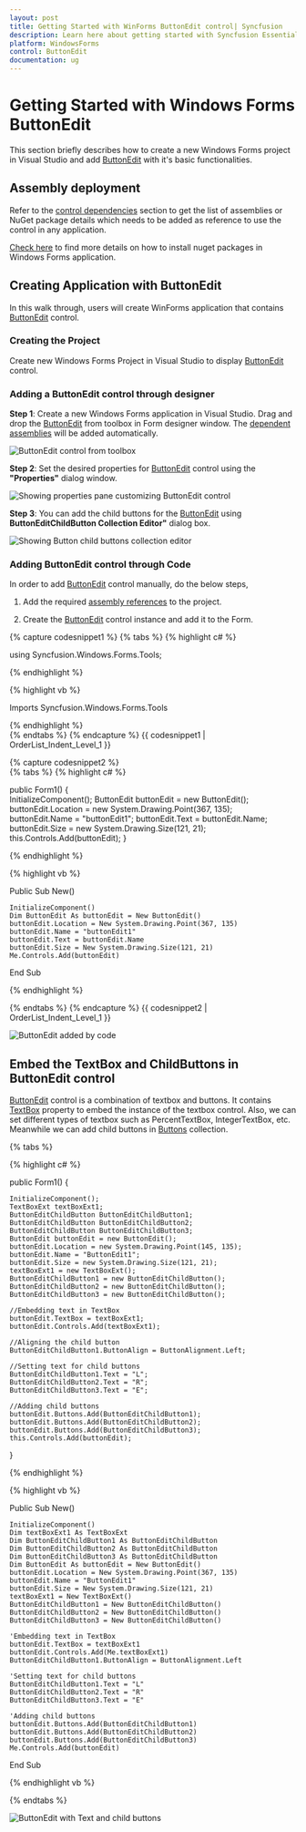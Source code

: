 ```yaml
---
layout: post
title: Getting Started with WinForms ButtonEdit control| Syncfusion
description: Learn here about getting started with Syncfusion Essential Studio Windows Forms ButtonEdit control, its elements, and more.
platform: WindowsForms
control: ButtonEdit
documentation: ug
---
```


# Getting Started with Windows Forms ButtonEdit

This section briefly describes how to create a new Windows Forms project in Visual Studio and add [ButtonEdit](https://help.syncfusion.com/cr/windowsforms/Syncfusion.Windows.Forms.Tools.ButtonEdit.html) with it's basic functionalities.

## Assembly deployment

Refer to the [control dependencies](https://help.syncfusion.com/windowsforms/control-dependencies#buttonedit) section to get the list of assemblies or NuGet package details which needs to be added as reference to use the control in any application.

[Check here](https://help.syncfusion.com/windowsforms/installation/install-nuget-packages) to find more details on how to install nuget packages in Windows Forms application.

## Creating Application with ButtonEdit
In this walk through, users will create WinForms application that contains [ButtonEdit](https://help.syncfusion.com/cr/windowsforms/Syncfusion.Windows.Forms.Tools.ButtonEdit.html) control.

### Creating the Project
Create new Windows Forms Project in Visual Studio to display [ButtonEdit](https://help.syncfusion.com/cr/windowsforms/Syncfusion.Windows.Forms.Tools.ButtonEdit.html) control.

### Adding a ButtonEdit control through designer

**Step 1**: Create a new Windows Forms application in Visual Studio. Drag and drop the [ButtonEdit](https://help.syncfusion.com/cr/windowsforms/Syncfusion.Windows.Forms.Tools.ButtonEdit.html) from toolbox in Form designer window. The [dependent assemblies](https://help.syncfusion.com/windowsforms/control-dependencies#buttonedit) will be added automatically.

![ButtonEdit control from toolbox](GettingStarted_images/GettingStarted_img1.png) 

**Step 2**: Set the desired properties for [ButtonEdit](https://help.syncfusion.com/cr/windowsforms/Syncfusion.Windows.Forms.Tools.ButtonEdit.html) control using the **"Properties"** dialog window. 

![Showing properties pane customizing ButtonEdit control](GettingStarted_images/GettingStarted_img4.png)

**Step 3**: You can add the child buttons for the [ButtonEdit](https://help.syncfusion.com/cr/windowsforms/Syncfusion.Windows.Forms.Tools.ButtonEdit.html) using **ButtonEditChildButton Collection Editor"** dialog box.

![Showing Button child buttons collection editor](GettingStarted_images/GettingStarted_img5.png)

### Adding ButtonEdit control through Code

In order to add [ButtonEdit](https://help.syncfusion.com/cr/windowsforms/Syncfusion.Windows.Forms.Tools.ButtonEdit.html) control manually, do the below steps,

1. Add the required [assembly references](https://help.syncfusion.com/windowsforms/control-dependencies#buttonedit) to the project.

2. Create the [ButtonEdit](https://help.syncfusion.com/cr/windowsforms/Syncfusion.Windows.Forms.Tools.ButtonEdit.html) control instance and add it to the Form.

{% capture codesnippet1 %}
{% tabs %}
{% highlight c# %}

using Syncfusion.Windows.Forms.Tools;

{% endhighlight %}

{% highlight vb %}

Imports Syncfusion.Windows.Forms.Tools

{% endhighlight %}   
{% endtabs %}
{% endcapture %}
{{ codesnippet1 | OrderList_Indent_Level_1 }}
   
{% capture codesnippet2 %}   
{% tabs %}
{% highlight c# %}

public Form1()
{            
    InitializeComponent();
    ButtonEdit buttonEdit = new ButtonEdit();
    buttonEdit.Location = new System.Drawing.Point(367, 135);
    buttonEdit.Name = "buttonEdit1";
    buttonEdit.Text = buttonEdit.Name;
    buttonEdit.Size = new System.Drawing.Size(121, 21);
    this.Controls.Add(buttonEdit);
}

{% endhighlight %}

{% highlight vb %}

Public Sub New()

    InitializeComponent()
    Dim ButtonEdit As buttonEdit = New ButtonEdit()
    buttonEdit.Location = New System.Drawing.Point(367, 135)
    buttonEdit.Name = "buttonEdit1"
    buttonEdit.Text = buttonEdit.Name
    buttonEdit.Size = New System.Drawing.Size(121, 21)
    Me.Controls.Add(buttonEdit)
    
End Sub

{% endhighlight %}

{% endtabs %}
{% endcapture %}
{{ codesnippet2 | OrderList_Indent_Level_1 }}

![ButtonEdit added by code](GettingStarted_images/GettingStarted_img2.png)

## Embed the TextBox and ChildButtons in ButtonEdit control

[ButtonEdit](https://help.syncfusion.com/cr/windowsforms/Syncfusion.Windows.Forms.Tools.ButtonEdit.html) control is a combination of textbox and buttons. It contains [TextBox](https://help.syncfusion.com/cr/windowsforms/Syncfusion.Windows.Forms.Tools.ButtonEdit.html#Syncfusion_Windows_Forms_Tools_ButtonEdit_TextBox) property to embed the instance of the textbox control. Also, we can set different types of textbox such as PercentTextBox, IntegerTextBox, etc. Meanwhile we can add child buttons in [Buttons](https://help.syncfusion.com/cr/windowsforms/Syncfusion.Windows.Forms.Tools.ButtonEdit.html#Syncfusion_Windows_Forms_Tools_ButtonEdit_Buttons) collection.

{% tabs %}

{% highlight c# %}

public Form1()
{
            
    InitializeComponent();
    TextBoxExt textBoxExt1;
    ButtonEditChildButton ButtonEditChildButton1;
    ButtonEditChildButton ButtonEditChildButton2;
    ButtonEditChildButton ButtonEditChildButton3;
    ButtonEdit buttonEdit = new ButtonEdit();
    buttonEdit.Location = new System.Drawing.Point(145, 135);
    buttonEdit.Name = "ButtonEdit1";
    buttonEdit.Size = new System.Drawing.Size(121, 21);
    textBoxExt1 = new TextBoxExt();
    ButtonEditChildButton1 = new ButtonEditChildButton();
    ButtonEditChildButton2 = new ButtonEditChildButton();
    ButtonEditChildButton3 = new ButtonEditChildButton();

    //Embedding text in TextBox
    buttonEdit.TextBox = textBoxExt1;
    buttonEdit.Controls.Add(textBoxExt1);

    //Aligning the child button
    ButtonEditChildButton1.ButtonAlign = ButtonAlignment.Left;

    //Setting text for child buttons
    ButtonEditChildButton1.Text = "L";
    ButtonEditChildButton2.Text = "R";
    ButtonEditChildButton3.Text = "E";

    //Adding child buttons 
    buttonEdit.Buttons.Add(ButtonEditChildButton1);
    buttonEdit.Buttons.Add(ButtonEditChildButton2);
    buttonEdit.Buttons.Add(ButtonEditChildButton3);
    this.Controls.Add(buttonEdit);

}

{% endhighlight %}

{% highlight vb %}

Public Sub New()

    InitializeComponent()
    Dim textBoxExt1 As TextBoxExt
    Dim ButtonEditChildButton1 As ButtonEditChildButton
    Dim ButtonEditChildButton2 As ButtonEditChildButton
    Dim ButtonEditChildButton3 As ButtonEditChildButton
    Dim ButtonEdit As buttonEdit = New ButtonEdit()
    buttonEdit.Location = New System.Drawing.Point(367, 135)
    buttonEdit.Name = "ButtonEdit1"
    buttonEdit.Size = New System.Drawing.Size(121, 21)
    textBoxExt1 = New TextBoxExt()
    ButtonEditChildButton1 = New ButtonEditChildButton()
    ButtonEditChildButton2 = New ButtonEditChildButton()
    ButtonEditChildButton3 = New ButtonEditChildButton()

    'Embedding text in TextBox
    buttonEdit.TextBox = textBoxExt1
    buttonEdit.Controls.Add(Me.textBoxExt1)
    ButtonEditChildButton1.ButtonAlign = ButtonAlignment.Left

    'Setting text for child buttons
    ButtonEditChildButton1.Text = "L"
    ButtonEditChildButton2.Text = "R"
    ButtonEditChildButton3.Text = "E"

    'Adding child buttons 
    buttonEdit.Buttons.Add(ButtonEditChildButton1)
    buttonEdit.Buttons.Add(ButtonEditChildButton2)
    buttonEdit.Buttons.Add(ButtonEditChildButton3)
    Me.Controls.Add(buttonEdit)

End Sub

{% endhighlight vb %}

{% endtabs %}

![ButtonEdit with Text and child buttons](GettingStarted_images/GettingStarted_img3.png)
